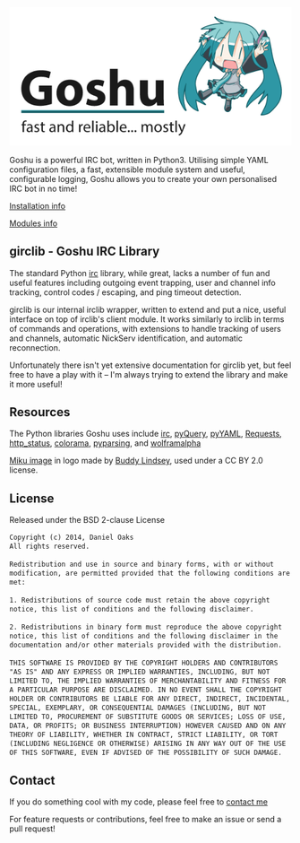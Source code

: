 ![Goshu](logo.png)

Goshu is a powerful IRC bot, written in Python3. Utilising simple YAML configuration files, a fast, extensible module system and useful, configurable logging, Goshu allows you to create your own personalised IRC bot in no time!

[Installation info](install.md)

[Modules info](modules.md)

girclib - Goshu IRC Library
---------------------------
The standard Python [irc](http://bitbucket.org/jaraco/irc) library, while great, lacks a number of fun and useful features including outgoing event trapping, user and channel info tracking, control codes / escaping, and ping timeout detection.

girclib is our internal irclib wrapper, written to extend and put a nice, useful interface on top of irclib's client module. It works similarly to irclib in terms of commands and operations, with extensions to handle tracking of users and channels, automatic NickServ identification, and automatic reconnection.

Unfortunately there isn't yet extensive documentation for girclib yet, but feel free to have a play with it – I'm always trying to extend the library and make it more useful!

Resources
---------
The Python libraries Goshu uses include [irc](http://bitbucket.org/jaraco/irc), [pyQuery](https://pypi.python.org/pypi/pyquery), [pyYAML](https://bitbucket.org/xi/pyyaml), [Requests](http://python-requests.org), [http_status](https://github.com/DanielOaks/http_status), [colorama](https://pypi.python.org/pypi/colorama), [pyparsing](http://pyparsing.wikispaces.com/), and [wolframalpha](https://pypi.python.org/pypi/wolframalpha)

[Miku image](https://www.flickr.com/photos/buddylindsey/4015238947/) in logo made by [Buddy Lindsey](https://www.flickr.com/photos/buddylindsey/), used under a CC BY 2.0 license.

License
-------
Released under the BSD 2-clause License

```
Copyright (c) 2014, Daniel Oaks
All rights reserved.

Redistribution and use in source and binary forms, with or without modification, are permitted provided that the following conditions are met:

1. Redistributions of source code must retain the above copyright notice, this list of conditions and the following disclaimer.

2. Redistributions in binary form must reproduce the above copyright notice, this list of conditions and the following disclaimer in the documentation and/or other materials provided with the distribution.

THIS SOFTWARE IS PROVIDED BY THE COPYRIGHT HOLDERS AND CONTRIBUTORS "AS IS" AND ANY EXPRESS OR IMPLIED WARRANTIES, INCLUDING, BUT NOT LIMITED TO, THE IMPLIED WARRANTIES OF MERCHANTABILITY AND FITNESS FOR A PARTICULAR PURPOSE ARE DISCLAIMED. IN NO EVENT SHALL THE COPYRIGHT HOLDER OR CONTRIBUTORS BE LIABLE FOR ANY DIRECT, INDIRECT, INCIDENTAL, SPECIAL, EXEMPLARY, OR CONSEQUENTIAL DAMAGES (INCLUDING, BUT NOT LIMITED TO, PROCUREMENT OF SUBSTITUTE GOODS OR SERVICES; LOSS OF USE, DATA, OR PROFITS; OR BUSINESS INTERRUPTION) HOWEVER CAUSED AND ON ANY THEORY OF LIABILITY, WHETHER IN CONTRACT, STRICT LIABILITY, OR TORT (INCLUDING NEGLIGENCE OR OTHERWISE) ARISING IN ANY WAY OUT OF THE USE OF THIS SOFTWARE, EVEN IF ADVISED OF THE POSSIBILITY OF SUCH DAMAGE.
```

Contact
-------
If you do something cool with my code, please feel free to [contact me](daniel@danieloaks.net)

For feature requests or contributions, feel free to make an issue or send a pull request!
